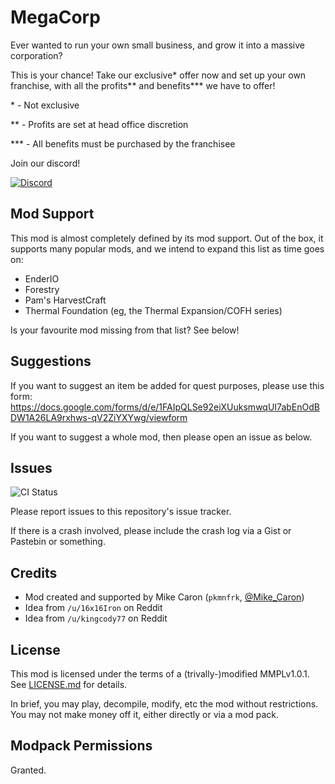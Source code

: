 # MegaCorp

Ever wanted to run your own small business, and grow it into a massive corporation?

This is your chance! Take our exclusive* offer now and set up your own franchise, with all the profits** and benefits*** we have to offer!

 \* - Not exclusive
 
 ** - Profits are set at head office discretion
 
 *** - All benefits must be purchased by the franchisee 

Join our discord!


[![Discord](https://img.shields.io/discord/501821606062981121.svg?style=plastic&logo=discord)](https://discord.gg/S254Nuh)


## Mod Support

This mod is almost completely defined by its mod support. Out of the box, it supports many popular mods, and we intend to expand this list as time goes on:

* EnderIO
* Forestry
* Pam's HarvestCraft
* Thermal Foundation (eg, the Thermal Expansion/COFH series)

Is your favourite mod missing from that list? See below!

## Suggestions

If you want to suggest an item be added for quest purposes, please use this form: https://docs.google.com/forms/d/e/1FAIpQLSe92eiXUuksmwqUI7abEnOdBDW1A26LA9rxhws-qV2ZiYXYwg/viewform

If you want to suggest a whole mod, then please open an issue as below.

## Issues

![CI Status](https://api.travis-ci.org/pkmnfrk/megacorp.svg?branch=1.12.2)

Please report issues to this repository's issue tracker.

If there is a crash involved, please include the crash log via a Gist or Pastebin or something.

## Credits

 * Mod created and supported by Mike Caron (`pkmnfrk`, [@Mike_Caron](https://twitter.com/Mike_Caron))
 * Idea from `/u/16x16Iron` on Reddit
 * Idea from `/u/kingcody77` on Reddit
 
## License

This mod is licensed under the terms of a (trivally-)modified MMPLv1.0.1. See [LICENSE.md](LICENSE.md) for details.

In brief, you may play, decompile, modify, etc the mod without restrictions. You may not make money off it, either
directly or via a mod pack.

## Modpack Permissions

Granted.